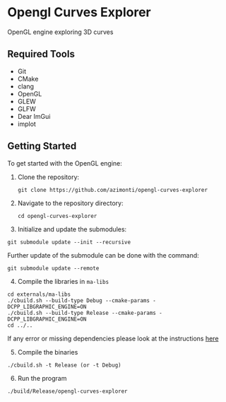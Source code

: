 # Opengl Curves Explorer

OpenGL engine exploring 3D curves

## Required Tools

- Git
- CMake
- clang
- OpenGL
- GLEW
- GLFW
- Dear ImGui
- implot

## Getting Started

To get started with the OpenGL engine:

1. Clone the repository:
   ```
   git clone https://github.com/azimonti/opengl-curves-explorer 
   ```
2. Navigate to the repository directory:
   ```
   cd opengl-curves-explorer 
   ```
3. Initialize and update the submodules:
  ```
  git submodule update --init --recursive
  ```

Further update of the submodule can be done with the command:
  ```
  git submodule update --remote
  ```

4. Compile the libraries in `ma-libs`
  ```
  cd externals/ma-libs
  ./cbuild.sh --build-type Debug --cmake-params -DCPP_LIBGRAPHIC_ENGINE=ON
  ./cbuild.sh --build-type Release --cmake-params -DCPP_LIBGRAPHIC_ENGINE=ON
  cd ../..
  ```

  If any error or missing dependencies please look at the instructions [here](https://github.com/azimonti/ma-libs)

5. Compile the binaries
  ```
  ./cbuild.sh -t Release (or -t Debug)
  ```

6. Run the program
  ```
  ./build/Release/opengl-curves-explorer
  ```
